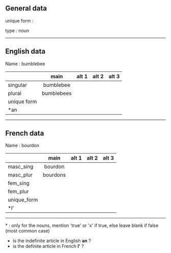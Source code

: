 ## General data

unique form :

type : noun

---

## English data

Name : bumblebee

|             |    main    | alt 1 | alt 2 | alt 3 |
| :---------- | :--------: | :---: | :---: | ----- |
| singular    | bumblebee  |       |       |       |
| plural      | bumblebees |       |       |       |
| unique form |            |       |       |       |
| \*an        |            |       |       |       |

---

## French data

Name : bourdon

|             |   main   | alt 1 | alt 2 | alt 3 |
| :---------- | :------: | :---: | :---: | :---: |
| masc_sing   | bourdon  |       |       |       |
| masc_plur   | bourdons |       |       |       |
| fem_sing    |          |       |       |       |
| fem_plur    |          |       |       |       |
| unique_form |          |       |       |       |
| \*l'        |          |       |       |       |

---

\* : only for the nouns, mention 'true' or 'x' if true, else leave blank if false (most common case)

- is the indefinite article in English **an** ?
- is the definite article in French **l'** ?

